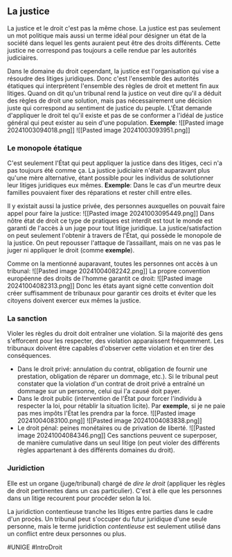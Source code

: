 ## La justice
La justice et le droit c'est pas la même chose. La justice est pas seulement un mot politique mais aussi un terme idéal pour désigner un état de la société dans lequel les gents auraient peut être des droits différents. Cette justice ne correspond pas toujours a celle rendue par les autorités judiciaires.

Dans le domaine du droit cependant, la justice est l'organisation qui vise a résoudre des litiges juridiques. Donc c'est l'ensemble des autorités étatiques qui interprètent l'ensemble des règles de droit et mettent fin aux litiges. Quand on dit qu'un tribunal rend la justice on veut dire qu'il a déduit des règles de droit une solution, mais pas nécessairement une décision juste qui correspond au sentiment de justice du peuple. L'État demande d'appliquer le droit tel qu'il existe et pas de se conformer a l'idéal de justice général qui peut exister au sein d'une population.
**Exemple**:
![[Pasted image 20241003094018.png]]
![[Pasted image 20241003093951.png]]
### Le monopole étatique
C'est seulement l'État qui peut appliquer la justice dans des litiges, ceci n'a pas toujours été comme ça. La justice judiciaire n'était auparavant plus qu'une mère alternative, étant possible pour les individus de solutionner leur litiges juridiques eux mêmes. **Exemple**: Dans le cas d'un meurtre deux familles pouvaient fixer des réparations et rester chill entre elles.

Il y existait aussi la justice privée, des personnes auxquelles on pouvait faire appel pour faire la justice:
![[Pasted image 20241003095449.png]]
Dans nôtre état de droit ce type de pratiques est interdit est tout le monde est garanti de l'accès à un juge pour tout litige juridique. La justice/satisfaction on peut seulement l'obtenir à travers de l'État, qui possède le monopole de la justice. On peut repousser l'attaque de l’assaillant, mais on ne vas pas le juger ni appliquer le droit (comme **exemple**).

Comme on la mentionné auparavant, toutes les personnes ont accès à un tribunal:
![[Pasted image 20241004082242.png]]
La propre convention européenne des droits de l'homme garantit ce droit:
![[Pasted image 20241004082313.png]]
Donc les états ayant signé cette convention doit créer suffisamment de tribunaux pour garantir ces droits et éviter que les citoyens doivent exercer eux mêmes la justice.
### La sanction
Violer les règles du droit doit entraîner une violation. Si la majorité des gens s'efforcent pour les respecter, des violation apparaissent fréquemment. Les tribunaux doivent être capables d'observer cette violation et en tirer des conséquences.
- Dans le droit privé: annulation du contrat, obligation de fournir une prestation, obligation de réparer un dommage, etc.). Si le tribunal peut constater que la violation d'un contrat de droit privé a entraîné un dommage sur un personne, celui qui l'a causé doit payer.
- Dans le droit public (intervention de l'État pour forcer l'individu à respecter la loi, pour rétablir la situation licite). Par **exemple**, si je ne paie pas mes impôts l'État les prendra par la force.
	![[Pasted image 20241004083100.png]]
	![[Pasted image 20241004083838.png]]
- Le droit pénal: peines monétaires ou de privation de liberté.
	![[Pasted image 20241004084346.png]]
Ces sanctions peuvent ce superposer, de manière cumulative dans un seul litige (on peut violer des différents règles appartenant à des différents domaines du droit).
### Juridiction
Elle est un organe (juge/tribunal) chargé de *dire le droit* (appliquer les règles de droit pertinentes dans un cas particulier). C'est à elle que les personnes dans un litige recourent pour procéder selon la loi.

La juridiction contentieuse tranche les litiges entre parties dans le cadre d'un procès. Un tribunal peut s'occuper du futur juridique d'une seule personne, mais le terme juridiction *contentieuse* est seulement utilisé dans un conflict entre deux personnes ou plus.

#UNIGE #IntroDroit 